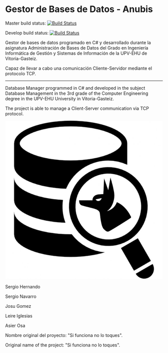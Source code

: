 # Gestor de Bases de Datos - Anubis
Master build status: [![Build Status](https://dev.azure.com/snavarro012/Si-funciona-no-lo-toques/_apis/build/status/sergioyeahmen.Si-funciona-no-lo-toques?branchName=master)](https://dev.azure.com/snavarro012/Si-funciona-no-lo-toques/_build/latest?definitionId=1&branchName=master)

Develop build status: [![Build Status](https://dev.azure.com/snavarro012/Si-funciona-no-lo-toques/_apis/build/status/sergioyeahmen.Si-funciona-no-lo-toques?branchName=develop)](https://dev.azure.com/snavarro012/Si-funciona-no-lo-toques/_build/latest?definitionId=1&branchName=develop)

Gestor de bases de datos programado en C# y desarrollado durante la asignatura Administración de Bases de Datos del Grado en Ingeniería Informática de Gestión y Sistemas de Información de la UPV-EHU de Vitoria-Gasteiz.

Capaz de llevar a cabo una comunicación Cliente-Servidor mediante el protocolo TCP.

-------------------------

Database Manager programmed in C# and developed in the subject Database Management in the 3rd grade of the Computer Engineering degree in the UPV-EHU University in Vitoria-Gasteiz.

The project is able to manage a Client-Server communication via TCP protocol.



![Logo](https://github.com/UniversityProjectsEHU/GestorBasesdeDatos/blob/master/anubis.png)


Sergio Hernando

Sergio Navarro

Josu Gomez

Leire Iglesias

Asier Osa

Nombre original del proyecto: "Si funciona no lo toques".

Original name of the project: "Si funciona no lo toques".
